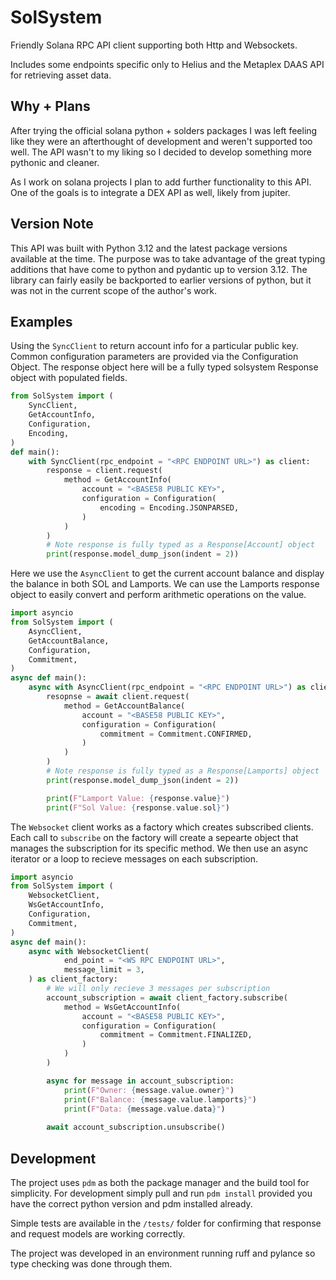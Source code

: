 # SolSystem

Friendly Solana RPC API client supporting both Http and Websockets. 

Includes some endpoints specific only to Helius and the Metaplex DAAS API for
retrieving asset data.


## Why + Plans
After trying the official solana python + solders packages I was left feeling like they were an afterthought of development and weren't supported too well. The API wasn't to my liking so I decided to develop something more pythonic and cleaner.

As I work on solana projects I plan to add further functionality to this API. One of the goals is to integrate a DEX API as well, likely from jupiter.


## Version Note

This API was built with Python 3.12 and the latest package versions available at the time. The purpose was to take advantage of the great typing additions that have come to python and pydantic up to version 3.12. The library can fairly easily be backported to earlier versions of python, but it was not in the current scope of the author's work. 


## Examples

Using the `SyncClient` to return account info for a particular public key. Common configuration parameters are provided via the Configuration Object. The response object here will be a fully typed solsystem Response object with populated fields.

```python
from SolSystem import (
    SyncClient,
    GetAccountInfo,
    Configuration,
    Encoding,
)
def main():
    with SyncClient(rpc_endpoint = "<RPC ENDPOINT URL>") as client:
        response = client.request(
            method = GetAccountInfo(
                account = "<BASE58 PUBLIC KEY>",
                configuration = Configuration(
                    encoding = Encoding.JSONPARSED,
                )
            )
        )
        # Note response is fully typed as a Response[Account] object
        print(response.model_dump_json(indent = 2))
```


Here we use the `AsyncClient` to get the current account balance and display the balance in both SOL and Lamports. We can use the Lamports response object to easily convert and perform arithmetic operations on the value.

```python
import asyncio
from SolSystem import (
    AsyncClient,
    GetAccountBalance,
    Configuration,
    Commitment,
)
async def main():
    async with AsyncClient(rpc_endpoint = "<RPC ENDPOINT URL>") as client:
        resopnse = await client.request(
            method = GetAccountBalance(
                account = "<BASE58 PUBLIC KEY>",
                configuration = Configuration(
                    commitment = Commitment.CONFIRMED,
                )
            )
        )
        # Note response is fully typed as a Response[Lamports] object
        print(response.model_dump_json(indent = 2))

        print(F"Lamport Value: {response.value}")
        print(F"Sol Value: {response.value.sol}")
```

The `Websocket` client works as a factory which creates subscribed clients. Each call to `subscribe` on the factory will create a sepearte object that manages the subscription for its specific method. We then use an async iterator or a loop to recieve messages on each subscription.


```python
import asyncio
from SolSystem import (
    WebsocketClient,
    WsGetAccountInfo,
    Configuration,
    Commitment,
)
async def main():
    async with WebsocketClient(
            end_point = "<WS RPC ENDPOINT URL>",
            message_limit = 3,
    ) as client_factory:
        # We will only recieve 3 messages per subscription
        account_subscription = await client_factory.subscribe(
            method = WsGetAccountInfo(
                account = "<BASE58 PUBLIC KEY>",
                configuration = Configuration(
                    commitment = Commitment.FINALIZED,
                )
            )
        )

        async for message in account_subscription:
            print(F"Owner: {message.value.owner}")
            print(F"Balance: {message.value.lamports}")
            print(F"Data: {message.value.data}")
            
        await account_subscription.unsubscribe()
```


## Development

The project uses `pdm` as both the package manager and the build tool for simplicity. For development simply pull and run `pdm install` provided you have the correct python version and pdm installed already.

Simple tests are available in the `/tests/` folder for confirming that response and request models are working correctly.

The project was developed in an environment running ruff and pylance so type checking was done through them.